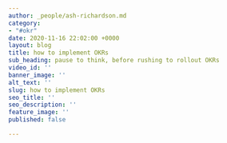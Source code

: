 ```yaml
---
author: _people/ash-richardson.md
category:
- "#okr"
date: 2020-11-16 22:02:00 +0000
layout: blog
title: how to implement OKRs
sub_heading: pause to think, before rushing to rollout OKRs
video_id: ''
banner_image: ''
alt_text: ''
slug: how to implement OKRs
seo_title: ''
seo_description: ''
feature_image: ''
published: false

---
```

